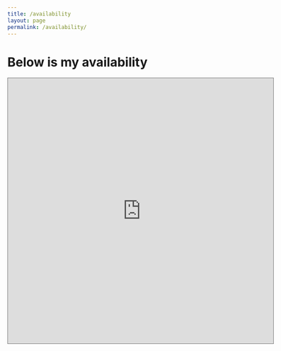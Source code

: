 ```yaml
---
title: /availability
layout: page
permalink: /availability/
---
```


# Below is my availability

<iframe src="https://calendar.google.com/calendar/embed?height=600&amp;wkst=1&amp;bgcolor=%23616161&amp;ctz=America%2FNew_York&amp;src=cXV5bmhudG4wMjAyQGdtYWlsLmNvbQ&amp;src=YWRkcmVzc2Jvb2sjY29udGFjdHNAZ3JvdXAudi5jYWxlbmRhci5nb29nbGUuY29t&amp;src=ZW4udXNhI2hvbGlkYXlAZ3JvdXAudi5jYWxlbmRhci5nb29nbGUuY29t&amp;src=ZW4udmlldG5hbWVzZSNob2xpZGF5QGdyb3VwLnYuY2FsZW5kYXIuZ29vZ2xlLmNvbQ&amp;color=%23039BE5&amp;color=%2333B679&amp;color=%230B8043&amp;color=%230B8043&amp;mode=MONTH&amp;showTitle=0&amp;title" style="border:solid 1px #777" width="600" height="600" frameborder="0" scrolling="no"></iframe>
